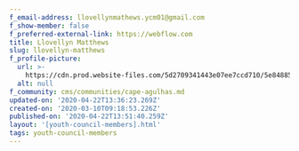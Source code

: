 ```yaml
---
f_email-address: llovellynmathews.ycm01@gmail.com
f_show-member: false
f_preferred-external-link: https://webflow.com
title: Llovellyn Matthews
slug: llovellyn-matthews
f_profile-picture:
  url: >-
    https://cdn.prod.website-files.com/5d2709341443e07ee7ccd710/5e84885ad5203e05f61c6746_WhatsApp%20Image%202020-04-01%20at%2014.02.04.jpg
  alt: null
f_community: cms/communities/cape-agulhas.md
updated-on: '2020-04-22T13:36:23.269Z'
created-on: '2020-03-10T09:18:53.226Z'
published-on: '2020-04-22T13:51:40.259Z'
layout: '[youth-council-members].html'
tags: youth-council-members
---
```



